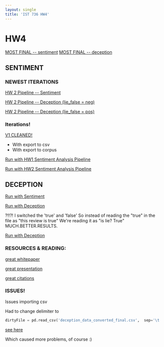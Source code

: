 ```yaml
---
layout: single
title: 'IST 736 HW4'
---
```


# HW4

[MOST FINAL -- sentiment](https://danielcaraway.github.io/html/HW4_PIPELINE_sentiment.html)
[MOST FINAL -- deception](https://danielcaraway.github.io/html/HW4_PIPELINE_deception.html)

## SENTIMENT

### NEWEST ITERATIONS

[HW 2 Pipeline -- Sentiment](https://danielcaraway.github.io/html/HW2_clean_hw4_sentiment.html)

[HW 2 Pipeline -- Deception (lie_false = neg)](https://danielcaraway.github.io/html/HW2_clean_hw4_deception_lie_false_neg.html)

[HW 2 Pipeline -- Deception (lie_false = pos)](https://danielcaraway.github.io/html/HW2_clean_hw4_deception_lie_false_pos.html)


### Iterations!

[V1 CLEANED!](https://danielcaraway.github.io/html/HW4.html)

* With export to csv 
* With export to corpus

[Run with HW1 Sentiment Analysis Pipeline](https://danielcaraway.github.io/html/HW1_ALL_HW4.html)

[Run with HW2 Sentiment Analysis Pipeline](https://danielcaraway.github.io/html/HW2_HW4.html)

## DECEPTION

[Run with Sentiment](https://danielcaraway.github.io/html/HW2_HW4_sentiment.html)

[Run with Deception](https://danielcaraway.github.io/html/HW2_HW4_deception.html)

?!!?! 
I switched the 'true' and 'false'
So instead of reading the "true" in the file as "this review is true"
We're reading it as "is lie? True" 
MUCH.BETTER.RESULTS.

[Run with Deception](https://danielcaraway.github.io/html/HW2_HW4_switched_pos_neg.html)


### RESOURCES & READING:

[great whitepaper](https://www.cs.cornell.edu/home/cardie/papers/www-2012.pdf)

[great presentation](http://www.cs.cornell.edu/courses/cs6740/2012fa/lec06-ott-deception.pdf)

[great citations](https://www.aclweb.org/anthology/D17-1317.pdf)


###  ISSUES!
Issues importing csv

Had to change delimiter to 

```python
dirtyFile = pd.read_csv('deception_data_converted_final.csv',  sep='\t')
```
[see here](https://stackoverflow.com/questions/18039057/python-pandas-error-tokenizing-data)

Which caused more problems, of course :) 